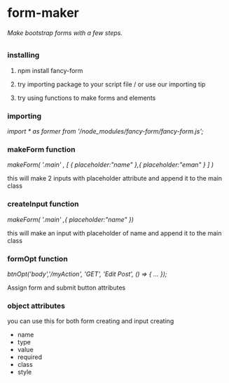 # form-maker
 ###### Make bootstrap forms with a few steps.


### installing
1. npm install fancy-form

2. try importing package to your script file / or use our importing tip

3. try using functions to make forms and elements


### importing
*import * as former from '/node_modules/fancy-form/fancy-form.js';*


### makeForm function
*makeForm( '.main' , [ { placeholder:"name" },{ placeholder:"eman" } ] )*

this will make 2 inputs with placeholder attribute and append it to the main class



### createInput function
*makeForm( '.main' ,{ placeholder:"name" })*

this will make an input with placeholder of name and append it to the main class



### formOpt function
*btnOpt('body','/myAction', 'GET', 'Edit Post', () => { ... });*

Assign form and submit button attributes



### object attributes
you can use this for both form creating and input creating
* name
* type
* value
* required
* class
* style

